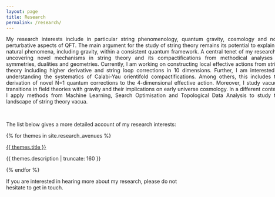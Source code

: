 ```yaml
---
layout: page
title: Research
permalink: /research/
---
```

<div style="width: 750px;">
   <p align="justify">
    My research interests include in particular string phenomenology, quantum gravity, cosmology and non-perturbative aspects of QFT. The main argument for the study of string theory remains its potential to explain all natural phenomena, including gravity, within a consistent quantum framework. A central tenet of my research is uncovering novel mechanisms in string theory and its compactifications from methodical analyses of symmetries, dualities and geometries. Currently, I am working on constructing local effective actions from string theory including higher derivative and string loop corrections in 10 dimensions. Further, I am interested in understanding the systematics of Calabi-Yau orientifold compactifications. Among others, this includes the derivation of novel N=1 quantum corrections to the 4-dimensional effective action. Moreover, I study vacuum transitions in field theories with gravity and their implications on early universe cosmology. In a different context, I apply methods from Machine Learning, Search Optimisation and Topological Data Analysis to study the landscape of string theory vacua.
    </p>
</div>
<br>

The list below gives a more detailed account of my research interests:

{% for themes in site.research_avenues %}

<a href="{{ themes.url | prepend: site.baseurl }}">
    {{ themes.title }}
</a>

<p class="post-excerpt">{{ themes.description | truncate: 160 }}</p>

{% endfor %}

If you are interested in hearing more about my research, please do not hesitate to get in touch.


